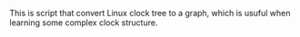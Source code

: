 This is script that convert Linux clock tree to a graph, which is usuful when learning some complex clock structure.
